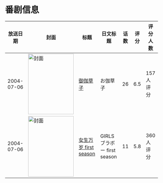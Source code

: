 # 番剧信息

|放送日期|封面|标题|日文标题|话数|评分|评分人数|
|---|---|---|---|---|---|---|
|2004-07-06|<img src="//lain.bgm.tv/pic/cover/c/ca/a2/3429_MovzS.jpg" alt="封面" style="width:150px;height:200px;object-fit:cover;">|[御伽草子](https://bangumi.tv/subject/3429)|お伽草子|26|6.5|157人评分|
|2004-07-06|<img src="//lain.bgm.tv/pic/cover/c/82/0e/3619_FFjeY.jpg" alt="封面" style="width:150px;height:200px;object-fit:cover;">|[女生万岁 first season](https://bangumi.tv/subject/3619)|GIRLSブラボー first season|11|5.8|360人评分|
